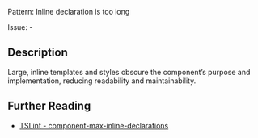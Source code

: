 Pattern: Inline declaration is too long

Issue: -

## Description

Large, inline templates and styles obscure the component’s purpose and implementation, reducing readability and maintainability.

## Further Reading

* [TSLint - component-max-inline-declarations](http://codelyzer.com/rules/component-max-inline-declarations/)